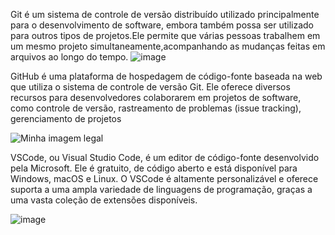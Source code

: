 Git é um sistema de controle de versão distribuído utilizado principalmente para 
o desenvolvimento de software, embora também possa ser utilizado para outros tipos de projetos.Ele permite 
que várias pessoas trabalhem em um mesmo projeto simultaneamente,acompanhando as mudanças feitas em arquivos ao longo do tempo.
![image](https://github.com/paulo872/AV1/assets/165043783/6cfecaf0-8468-4b6a-b6fe-035865f6f876)


GitHub é uma plataforma de hospedagem de código-fonte baseada na web que utiliza o sistema de
controle de versão Git. Ele oferece diversos recursos para desenvolvedores colaborarem em projetos de software,
como controle de versão, rastreamento de problemas (issue tracking), gerenciamento de projetos

<img src="https://enotas.com.br/blog/wp-content/uploads/2021/02/GitHub.jpg" alt="Minha imagem legal" />


VSCode, ou Visual Studio Code, é um editor de código-fonte desenvolvido pela Microsoft. Ele é gratuito,
de código aberto e está disponível para Windows, macOS e Linux. O VSCode é altamente personalizável e oferece suporta 
a uma ampla variedade de linguagens de programação, graças a uma vasta coleção de extensões disponíveis.


![image](https://github.com/paulo872/AV1/assets/165043783/5dff8c95-40d2-410b-8f3b-9bedd59a6f2f)

